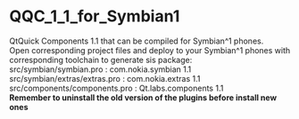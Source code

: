 QQC_1_1_for_Symbian1
====================

QtQuick Components 1.1 that can be compiled for Symbian^1 phones.  
Open corresponding project files and deploy to your Symbian^1 phones with corresponding toolchain to generate sis package:  
src/symbian/symbian.pro       : com.nokia.symbian 1.1  
src/symbian/extras/extras.pro : com.nokia.extras 1.1  
src/components/components.pro : Qt.labs.components 1.1  
**Remember to uninstall the old version of the plugins before install new ones**  
